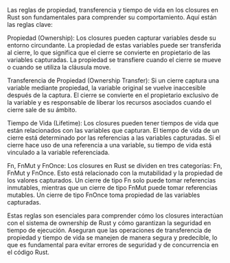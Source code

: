 Las reglas de propiedad, transferencia y tiempo de vida en los closures en Rust son fundamentales para comprender su comportamiento. Aquí están las reglas clave:

Propiedad (Ownership): Los closures pueden capturar variables desde su entorno circundante. La propiedad de estas variables puede ser transferida al cierre, lo que significa que el cierre se convierte en propietario de las variables capturadas. La propiedad se transfiere cuando el cierre se mueve o cuando se utiliza la cláusula move.

Transferencia de Propiedad (Ownership Transfer): Si un cierre captura una variable mediante propiedad, la variable original se vuelve inaccesible después de la captura. El cierre se convierte en el propietario exclusivo de la variable y es responsable de liberar los recursos asociados cuando el cierre sale de su ámbito.

Tiempo de Vida (Lifetime): Los closures pueden tener tiempos de vida que están relacionados con las variables que capturan. El tiempo de vida de un cierre está determinado por las referencias a las variables capturadas. Si el cierre hace uso de una referencia a una variable, su tiempo de vida está vinculado a la variable referenciada.

Fn, FnMut y FnOnce: Los closures en Rust se dividen en tres categorías: Fn, FnMut y FnOnce. Esto está relacionado con la mutabilidad y la propiedad de los valores capturados. Un cierre de tipo Fn solo puede tomar referencias inmutables, mientras que un cierre de tipo FnMut puede tomar referencias mutables. Un cierre de tipo FnOnce toma propiedad de las variables capturadas.

Estas reglas son esenciales para comprender cómo los closures interactúan con el sistema de ownership de Rust y cómo garantizan la seguridad en tiempo de ejecución. Aseguran que las operaciones de transferencia de propiedad y tiempo de vida se manejen de manera segura y predecible, lo que es fundamental para evitar errores de seguridad y de concurrencia en el código Rust.